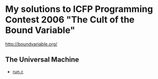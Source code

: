 # My solutions to ICFP Programming Contest 2006 "The Cult of the Bound Variable"
<http://boundvariable.org/>

## The Universal Machine

* [run.c](run.c)
